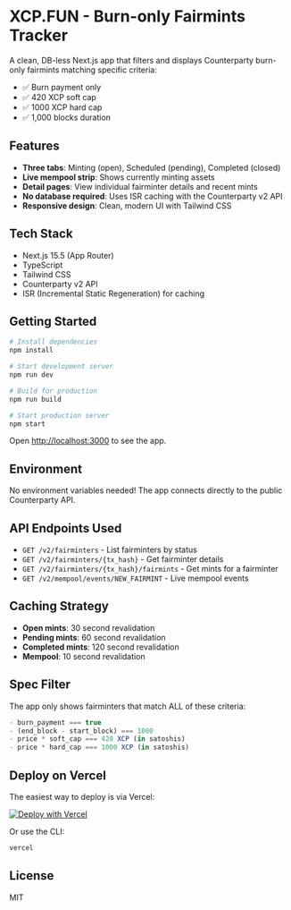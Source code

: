 # XCP.FUN - Burn-only Fairmints Tracker

A clean, DB-less Next.js app that filters and displays Counterparty burn-only fairmints matching specific criteria:
- ✅ Burn payment only
- ✅ 420 XCP soft cap
- ✅ 1000 XCP hard cap
- ✅ 1,000 blocks duration

## Features

- **Three tabs**: Minting (open), Scheduled (pending), Completed (closed)
- **Live mempool strip**: Shows currently minting assets
- **Detail pages**: View individual fairminter details and recent mints
- **No database required**: Uses ISR caching with the Counterparty v2 API
- **Responsive design**: Clean, modern UI with Tailwind CSS

## Tech Stack

- Next.js 15.5 (App Router)
- TypeScript
- Tailwind CSS
- Counterparty v2 API
- ISR (Incremental Static Regeneration) for caching

## Getting Started

```bash
# Install dependencies
npm install

# Start development server
npm run dev

# Build for production
npm run build

# Start production server
npm start
```

Open [http://localhost:3000](http://localhost:3000) to see the app.

## Environment

No environment variables needed! The app connects directly to the public Counterparty API.

## API Endpoints Used

- `GET /v2/fairminters` - List fairminters by status
- `GET /v2/fairminters/{tx_hash}` - Get fairminter details
- `GET /v2/fairminters/{tx_hash}/fairmints` - Get mints for a fairminter
- `GET /v2/mempool/events/NEW_FAIRMINT` - Live mempool events

## Caching Strategy

- **Open mints**: 30 second revalidation
- **Pending mints**: 60 second revalidation
- **Completed mints**: 120 second revalidation
- **Mempool**: 10 second revalidation

## Spec Filter

The app only shows fairminters that match ALL of these criteria:
```typescript
- burn_payment === true
- (end_block - start_block) === 1000
- price * soft_cap === 420 XCP (in satoshis)
- price * hard_cap === 1000 XCP (in satoshis)
```

## Deploy on Vercel

The easiest way to deploy is via Vercel:

[![Deploy with Vercel](https://vercel.com/button)](https://vercel.com/new/clone?repository-url=https://github.com/yourusername/xcp-fun)

Or use the CLI:
```bash
vercel
```

## License

MIT
